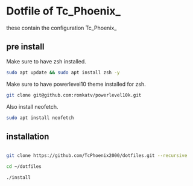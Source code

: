 # Dotfile of Tc_Phoenix_

these contain the configuration Tc_Phoenix_

## pre install
Make sure to have zsh installed.
```bash
sudo apt update && sudo apt install zsh -y
```

Make sure to have powerlevel10 theme installed for zsh.
```bash
git clone git@github.com:romkatv/powerlevel10k.git
```
Also install neofetch.
```bash
sudo apt install neofetch
```

## installation
```bash

git clone https://github.com/TcPhoenix2000/dotfiles.git --recursive

cd ~/dotfiles

./install

```
